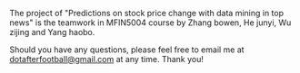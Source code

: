 The project of "Predictions on stock price change with data mining in top news" is the teamwork in MFIN5004 course by Zhang bowen, He junyi, Wu zijing and Yang haobo.

Should you have any questions, please feel free to email me at dotafterfootball@gmail.com at any time. Thank you!
